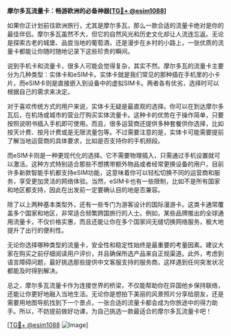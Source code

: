 **摩尔多瓦流量卡：畅游欧洲的必备神器[[TG💪+ @esim1088](https://t.me/s/esim1088)]**

如果你正计划前往欧洲旅行，尤其是摩尔多瓦，那么一款合适的流量卡绝对是你的最佳伴侣。摩尔多瓦虽然不大，但它的自然风光和历史文化却让人流连忘返。无论是探索古老的城堡、品尝当地的葡萄酒，还是漫步在乡村的小路上，一张优质的流量卡都能让你随时随地记录下这些珍贵的瞬间。

说到手机卡和流量卡，很多人可能会觉得复杂，其实不然。摩尔多瓦的流量卡主要分为几种类型：实体卡和eSIM卡。实体卡就是我们常见的那种插在手机里的小卡片，而eSIM卡则是直接嵌入到设备中的虚拟SIM卡。两者各有优劣，选择时可以根据自己的需求来决定。

对于喜欢传统方式的用户来说，实体卡无疑是最直观的选择。你可以在到达摩尔多瓦后，在机场或城市的营业厅购买实体流量卡。这种卡的优势在于操作简单，只要按照说明书插入手机即可使用。而且，很多运营商还提供多种套餐供你选择，比如按天计费、按月计费或是无限流量包等。不过需要注意的是，实体卡可能需要提前了解当地运营商的具体要求，比如是否支持你的手机频段。

而eSIM卡则是一种更现代化的选择。它不需要物理插入，只需通过手机设置就可以激活。这种方式特别适合那些不想携带额外物品或者经常更换设备的用户。目前许多新款智能手机都支持eSIM功能，这意味着你可以轻松切换不同的运营商和服务，享受更加灵活的网络体验。当然，eSIM卡也有一些限制，比如不是所有国家和地区都支持，因此在出发前一定要确认目的地是否兼容。

除了以上两种基本类型外，还有一些专门为游客设计的国际漫游卡。这类卡通常覆盖多个国家和地区，非常适合频繁跨国旅行的人士。例如，某些品牌推出的全球通用流量卡，不仅价格实惠，而且还能让你在多个国家间无缝切换网络服务，极大地提升了出行的便利性。

无论你选择哪种类型的流量卡，安全性和稳定性始终是最重要的考量因素。建议大家在购买之前仔细阅读用户评价，并且确保所选产品来自正规渠道。此外，考虑到语言障碍问题，最好挑选那些提供中文客服支持的服务商，这样遇到任何突发状况都能及时得到解决。

总之，摩尔多瓦流量卡作为连接世界的桥梁，不仅能帮助你在异国他乡保持联络，还能让你更好地融入当地生活。无论你是想拍下美丽的风景照片分享给朋友，还是需要用地图导航找到下一个景点，一张合适的流量卡都会成为你旅途中的得力助手。所以，不妨提前做好功课，为自己挑选一款最适合的摩尔多瓦流量卡吧！

[[TG💪+ @esim1088](https://t.me/s/esim1088) ![Image](https://i.postimg.cc/4NQfJmqS/Snipaste-2025-05-13-00-14-12.png)]
